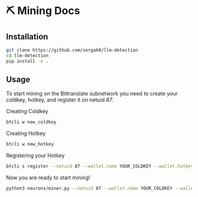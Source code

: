 # ⛏️ Mining Docs

## Installation
```bash
git clone https://github.com/sergak0/llm-detection
cd llm-detection
pip install -e . 
```

## Usage

To start mining on the Bittranslate subnetwork you need to create your coldkey, hotkey, and register it on netuid *87*.

Creating Coldkey
```bash
btcli w new_coldkey
```
Creating Hotkey
```bash
btcli w new_hotkey
```
Registering your Hotkey
```bash
btcli s register --netuid 87 --wallet.name YOUR_COLDKEY --wallet.hotkey YOUR_HOTKEY
```
Now you are ready to start mining!
```bash
python3 neurons/miner.py --netuid 87 --wallet.name YOUR_COLDKEY --wallet.hotkey YOUR_HOTKEY --logging.debug --neuron.device cuda:0 --axon.port 70000
```